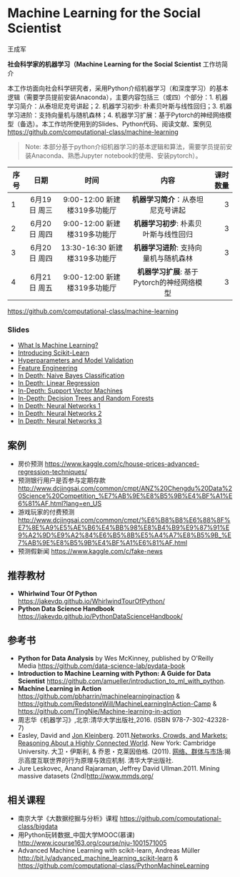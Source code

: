 # Machine Learning for the Social Scientist

王成军

**社会科学家的机器学习（Machine Learning for the Social Scientist** 工作坊简介

本工作坊面向社会科学研究者，采用Python介绍机器学习（和深度学习）的基本逻辑（需要学员提前安装Anaconda），主要内容包括三（或四）个部分：1. 机器学习简介：从泰坦尼克号讲起；2. 机器学习初步: 朴素贝叶斯与线性回归；3. 机器学习进阶：支持向量机与随机森林；4. 机器学习扩展：基于Pytorch的神经网络模型（备选）。本工作坊所使用到的Slides、Python代码、阅读文献、案例见 https://github.com/computational-class/machine-learning


> Note: 本部分基于python介绍机器学习的基本逻辑和算法，需要学员提前安装Anaconda、熟悉Jupyter notebook的使用、安装pytorch）。




| 序号          |  日期         |    时间   |内容        | 课时数量   |
| -------------|:-------------:|:-------------:|:-------------:|-----:|
| 1 | 6月19日 周三|	9:00-12:00 新建楼319多功能厅| **机器学习简介**：从泰坦尼克号讲起|3|
| 2| 6月20日 周四|	9:00-12:00 新建楼319多功能厅| **机器学习初步**: 朴素贝叶斯与线性回归|3|
| 3 | 6月20日 周四|	13:30-16:30 新建楼319多功能厅| **机器学习进阶**: 支持向量机与随机森林|3|
| 4 | 6月21日 周五|	9:00-12:00 新建楼319多功能厅| **机器学习扩展**: 基于Pytorch的神经网络模型|3|


https://github.com/computational-class/machine-learning

### Slides

- [What Is Machine Learning?](https://nbviewer.jupyter.org/format/slides/github/computational-class/machine-learning/blob/master/09.01-What-Is-Machine-Learning.ipynb#/)
- [Introducing Scikit-Learn](https://nbviewer.jupyter.org/format/slides/github/computational-class/machine-learning/blob/master/09.02-machine-learning-with-sklearn.ipynb#/)
- [Hyperparameters and Model Validation](https://nbviewer.jupyter.org/format/slides/github/computational-class/machine-learning/blob/master/09.03-Hyperparameters-and-Model-Validation.ipynb#/)
- [Feature Engineering](https://nbviewer.jupyter.org/format/slides/github/computational-class/machine-learning/blob/master/09.04-Feature-Engineering.ipynb#/)
- [In Depth: Naive Bayes Classification](https://nbviewer.jupyter.org/format/slides/github/computational-class/machine-learning/blob/master/09.05-Naive-Bayes.ipynb#/)
- [In Depth: Linear Regression](https://nbviewer.jupyter.org/format/slides/github/computational-class/machine-learning/blob/master/09.06-Linear-Regression.ipynb#/)
- [In-Depth: Support Vector Machines](https://nbviewer.jupyter.org/format/slides/github/computational-class/machine-learning/blob/master/09.07-Support-Vector-Machines.ipynb#/)
- [In-Depth: Decision Trees and Random Forests](https://nbviewer.jupyter.org/format/slides/github/computational-class/machine-learning/blob/master/09.08-Random-Forests.ipynb#/)
- [In Depth: Neural Networks 1](https://nbviewer.jupyter.org/format/slides/github/computational-class/machine-learning/blob/master/09.09.neural_network_1.ipynb#/)
- [In Depth: Neural Networks 2](https://nbviewer.jupyter.org/format/slides/github/computational-class/machine-learning/blob/master/09.09.neural_network_2.ipynb#/)
- [In Depth: Neural Networks 3](https://nbviewer.jupyter.org/format/slides/github/computational-class/machine-learning/blob/master/09.09.neural_network_pytorch.ipynb#/)

## 案例
- 房价预测 https://www.kaggle.com/c/house-prices-advanced-regression-techniques/
- 预测银行用户是否参与定期存款 http://www.dcjingsai.com/common/cmpt/ANZ%20Chengdu%20Data%20Science%20Competition_%E7%AB%9E%E8%B5%9B%E4%BF%A1%E6%81%AF.html?lang=en_US
- 游戏玩家的付费预测 http://www.dcjingsai.com/common/cmpt/%E6%B8%B8%E6%88%8F%E7%8E%A9%E5%AE%B6%E4%BB%98%E8%B4%B9%E9%87%91%E9%A2%9D%E9%A2%84%E6%B5%8B%E5%A4%A7%E8%B5%9B_%E7%AB%9E%E8%B5%9B%E4%BF%A1%E6%81%AF.html
- 预测假新闻 https://www.kaggle.com/c/fake-news

## 推荐教材

- **Whirlwind Tour Of Python** https://jakevdp.github.io/WhirlwindTourOfPython/
- **Python Data Science Handbook** https://jakevdp.github.io/PythonDataScienceHandbook/

## 参考书
- **Python for Data Analysis** by Wes McKinney, published by O'Reilly Media https://github.com/data-science-lab/pydata-book
- **Introduction to Machine Learning with Python: A Guide for Data Scientist** https://github.com/amueller/introduction_to_ml_with_python.
- **Machine Learning in Action** https://github.com/pbharrin/machinelearninginaction & https://github.com/RedstoneWill/MachineLearningInAction-Camp & https://github.com/TingNie/Machine-learning-in-action
- 周志华《机器学习》,北京:清华大学出版社,2016. (ISBN 978-7-302-42328-7)
- Easley, David and [Jon Kleinberg](http://www.cs.cornell.edu/home/kleinber/). 2011.[Networks, Crowds, and Markets: Reasoning About a Highly Connected World](http://www.cs.cornell.edu/home/kleinber/networks-book/). New York: Cambridge University. 大卫・伊斯利, & 乔恩・克莱因伯格. (2011). [网络、群体与市场](https://www.baidu.com/s?wd=%E7%BD%91%E7%BB%9C%E3%80%81%E7%BE%A4%E4%BD%93%E4%B8%8E%E5%B8%82%E5%9C%BA):揭示高度互联世界的行为原理与效应机制. 清华大学出版社.
- Jure Leskovec, Anand Rajaraman, Jeffrey David Ullman.2011. Mining massive datasets (2nd)http://www.mmds.org/


## 相关课程

- 南京大学《大数据挖掘与分析》课程  https://github.com/computational-class/bigdata
- 用Python玩转数据_中国大学MOOC(慕课) http://www.icourse163.org/course/nju-1001571005
- Advanced Machine Learning with scikit-learn, Andreas Müller http://bit.ly/advanced_machine_learning_scikit-learn & https://github.com/computational-class/PythonMachineLearning
